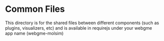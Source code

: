 # Common Files
This directory is for the shared files between different components (such as plugins, visualizers, etc) and is available in requirejs under your webgme app name (webgme-molsim)
